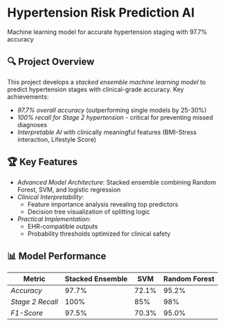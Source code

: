 # Hypertension Risk Prediction AI

Machine learning model for accurate hypertension staging with 97.7% accuracy

## 🔍 Project Overview
This project develops a *stacked ensemble machine learning model* to predict hypertension stages with clinical-grade accuracy. Key achievements:
- *97.7% overall accuracy* (outperforming single models by 25-30%)
- *100% recall for Stage 2 hypertension* - critical for preventing missed diagnoses
- *Interpretable AI* with clinically meaningful features (BMI-Stress interaction, Lifestyle Score)

## 🏆 Key Features
- *Advanced Model Architecture*: Stacked ensemble combining Random Forest, SVM, and logistic regression
- *Clinical Interpretability*: 
  - Feature importance analysis revealing top predictors
  - Decision tree visualization of splitting logic
- *Practical Implementation*:
  - EHR-compatible outputs
  - Probability thresholds optimized for clinical safety

## 📊 Model Performance

| Metric               | Stacked Ensemble | SVM           |  Random Forest|
|----------------------|------------------|---------------|-----------|
| *Accuracy*         | 97.7%            | 72.1%         | 95.2%     |
| *Stage 2 Recall*   | 100%             | 85%           | 98%       |
| *F1-Score*         | 97.5%            | 70.3%         | 95.0%     |
